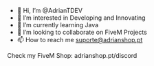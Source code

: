 - 👋 Hi, I’m @AdrianTDEV
- 👀 I’m interested in Developing and Innovating
- 🌱 I’m currently learning Java
- 💞️ I’m looking to collaborate on FiveM Projects
- 📫 How to reach me suporte@adrianshop.pt

Check my FiveM Shop: adrianshop.pt/discord

